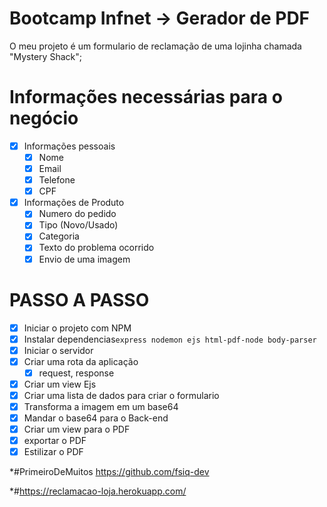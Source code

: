 # Bootcamp Infnet -> Gerador de PDF
   O meu projeto é um formulario de reclamação de uma lojinha chamada "Mystery Shack";

# Informações necessárias para o negócio
* [x] Informações pessoais
    * [x] Nome
    * [x] Email
    * [x] Telefone
    * [x] CPF
* [X] Informações de Produto
    * [x] Numero do pedido
    * [x] Tipo (Novo/Usado)
    * [x] Categoria
    * [x] Texto do problema ocorrido
    * [x] Envio de uma imagem

# PASSO A PASSO
* [x] Iniciar o projeto com NPM
* [x] Instalar dependencias`express nodemon ejs html-pdf-node body-parser `
* [x] Iniciar o servidor
* [x] Criar uma rota da aplicação
    * [x] request, response
* [x] Criar um view Ejs
* [x] Criar uma lista de dados para criar o formulario
* [x] Transforma a imagem em um base64
* [x] Mandar o base64 para o Back-end
* [x] Criar um view para o PDF
* [x] exportar o PDF
* [x] Estilizar o PDF

*#PrimeiroDeMuitos https://github.com/fsiq-dev

*#https://reclamacao-loja.herokuapp.com/
